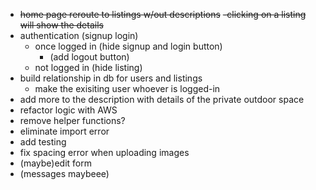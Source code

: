 - ~~home page reroute to listings w/out descriptions~~
    ~~-clicking on a listing will show the details~~
- authentication (signup login)
    - once logged in (hide signup and login button)
      - (add logout button)
    - not logged in (hide listing)
- build relationship in db for users and listings
    - make the exisiting user whoever is logged-in
-  add more to the description with details of the private outdoor space
-  refactor logic with AWS
-  remove helper functions?
-  eliminate import error
-  add testing
- fix spacing error when uploading images
- (maybe)edit form
- (messages maybeee)